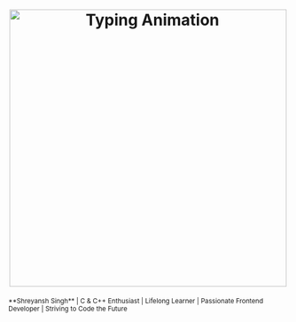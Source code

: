 
<h1 align="center">
  <img src="https://github.com/saadeghi/saadeghi/blob/master/dino.gif?raw=true" alt="Typing Animation" width="500" />
</h1>
<sub>**Shreyansh Singh** | C & C++ Enthusiast | Lifelong Learner | Passionate Frontend Developer | Striving to Code the Future</sub>
